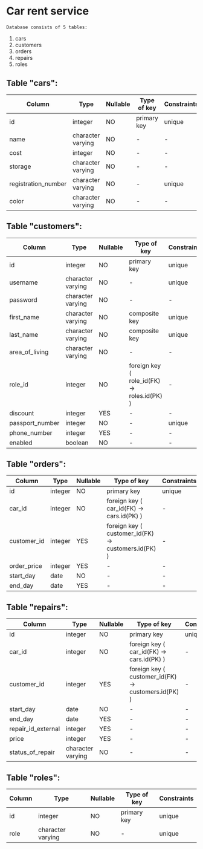 Car rent service
================

	Database consists of 5 tables:
1. cars
2. customers
3. orders
4. repairs
5. roles


Table "cars":
--------------

Column | Type | Nullable | Type of key | Constraints 
--- | --- | --- | --- | ---
id | integer |  NO | primary key | unique
name | character varying |  NO |  - |  -
cost | integer |  NO |  - |  -
storage | character varying |  NO |  - |  -
registration_number | character varying | NO | - |  unique
color | character varying | NO | - |  -



Table "customers":
--------------

Column | Type | Nullable | Type of key | Constraints 
--- | --- | --- | --- | ---
id | integer |  NO |  primary key |  unique 
username | character varying |  NO |  - |  unique 
password | character varying |  NO |  - |  - 
first_name | character varying |  NO |  composite key |  unique 
last_name | character varying |  NO |  composite key |  unique 
area_of_living | character varying |  NO |  - |  - 
role_id | integer |  NO | foreign key ( role_id(FK) -> roles.id(PK) )|  - 
discount | integer |  YES |  - |  - 
passport_number | integer |  NO |  - |  unique 
phone_number | integer |  YES |  - |  - 
enabled | boolean |  NO |  - |  - 



Table "orders":
--------------

Column | Type | Nullable | Type of key | Constraints 
--- | --- | --- | --- | ---
id | integer |  NO |  primary key |  unique 
car_id | integer |  NO |  foreign key ( car_id(FK) -> cars.id(PK) ) |  - 
customer_id | integer | YES| foreign key ( customer_id(FK) -> customers.id(PK) ) |  - 
order_price | integer | YES| - |  - 
start_day | date |  NO |  - |  - 
end_day | date |  YES |  - |  - 



Table "repairs":
--------------

Column | Type | Nullable | Type of key | Constraints 
--- | --- | --- | --- | ---
id | integer |  NO |  primary key |  unique 
car_id | integer |  NO |  foreign key ( car_id(FK) -> cars.id(PK) ) |  - 
customer_id | integer | YES | foreign key ( customer_id(FK) -> customers.id(PK) ) |  - 
start_day | date |  NO |  - |  - 
end_day | date |  YES |  - |  - 
repair_id_external | integer | YES | - | -
price | integer | YES | - | -
status_of_repair | character varying | NO | - | -



Table "roles":
--------------

Column | Type | Nullable | Type of key | Constraints 
--- | --- | --- | --- | ---
id | integer |  NO |  primary key |  unique 
role | character varying | NO | - |  unique
